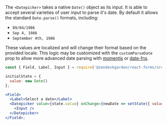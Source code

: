 The `<Datepicker>` takes a native `Date()` object as its input. It is able to
accept several varieties of user input to parse it's date. By default it
allows the standard `Date.parse()` formats, including:

- `09/04/1986`
- `Sep 4, 1986`
- `September 4th, 1986`

These values are localized and will change their format based on the provided locale.
This logic may be customized with the `customParseDate` prop to allow more advanced
date parsing with [momentjs](https://momentjs.com/) or [date-fns](https://date-fns.org/).

```jsx
const { Field, Label, Input } = require('@zendeskgarden/react-forms/src');

initialState = {
  value: new Date()
};

<Field>
  <Label>Select a date</Label>
  <Datepicker value={state.value} onChange={newDate => setState({ value: newDate })}>
    <Input />
  </Datepicker>
</Field>;
```
